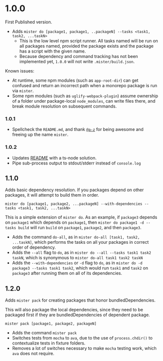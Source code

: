 # 1.0.0
First Published version.
- Adds `mister do [package1, package1, ..packageN] --tasks <task1, task2, ...taskN>`
  - This is the low level npm script runner.  All tasks named will be run on all packages named, provided the package exists and the package has a script with the given name.
  - Because dependency and command tracking has not been implemented yet, `1.0.0` will not write `.mister/build.json`.

Known issues:
- At runtime, some npm modules (such as `app-root-dir`) can get confused and return an incorrect path when a monorepo package is run via `mister`.
- Some npm modules (such as `uglify-webpack-plugin`) assume ownership of a folder under package-local `node_modules`, can write files there, and break module resolution on subsequent commands.

### 1.0.1
- Spellcheck the `README.md`, and thank [`@a-z`](https://www.npmjs.com/~a-z) for being awesome and freeing up the name `mister`.

### 1.0.2
- Updates [README](./README.md) with a ts-node solution.
- Pipe sub-process output to stdout/stderr instead of `console.log`

## 1.1.0
Adds basic dependency resolution.  If you packages depend on other packages, it will attempt to build them in order.
```
mister do [package1, package2, ...packageN] --with-dependencies --tasks <task1, task2, ...taskN>
```

This is a simple extension of `mister do`.  As an example, if `package3` depends on `package1` which depends on `package1`, then `mister do package1 -d --tasks build` will run `build` on `package1`, `package2`, and then `package3`.

- Adds the command `do-all`, as in `mister do-all [task1, task2, ...taskN]`, which performs the tasks on all your packages in correct order of dependency.
- Adds the `--all` flag to `do`, as in `mister do --all --tasks task1 task2 taskN`, which is synonymous to `mister do-all task1 task2 taskN`
- Adds the `--with-dependencies` or `-d` flag to `do`, as in `mister do -d package3 --tasks task1 task2`, which would run `task1` and `task2` on `package3` after running them on all of its dependencies.

## 1.2.0
Adds `mister pack` for creating packages that honor bundledDependencies.

This will also package the local dependencies, since they need to be packaged first if they are bundledDependencies of dependent package.

```
mister pack [package1, package2, packageN]
```

- Adds the command `mister pack`
- Switches tests from `mocha` to `ava`, due to the use of `process.chdir()` to contextualize tests in fixture folders.
- Removes a lot of switches necessary to make `mocha` testing work, which `ava` does not require.